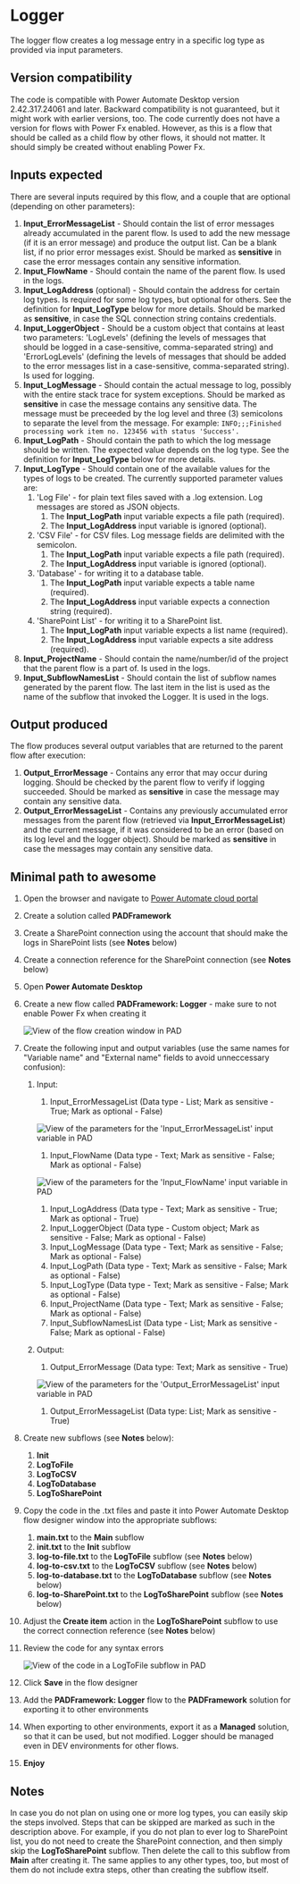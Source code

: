 # Logger

The logger flow creates a log message entry in a specific log type as provided via input parameters.

## Version compatibility

The code is compatible with Power Automate Desktop version 2.42.317.24061 and later. Backward compatibility is not guaranteed, but it might work with earlier versions, too.
The code currently does not have a version for flows with Power Fx enabled. However, as this is a flow that should be called as a child flow by other flows, it should not matter. It should simply be created without enabling Power Fx.

## Inputs expected

There are several inputs required by this flow, and a couple that are optional (depending on other parameters):

1. **Input_ErrorMessageList** - Should contain the list of error messages already accumulated in the parent flow. Is used to add the new message (if it is an error message) and produce the output list. Can be a blank list, if no prior error messages exist. Should be marked as **sensitive** in case the error messages contain any sensitive information.
1. **Input_FlowName** - Should contain the name of the parent flow. Is used in the logs.
1. **Input_LogAddress** (optional) - Should contain the address for certain log types. Is required for some log types, but optional for others. See the definition for **Input_LogType** below for more details. Should be marked as **sensitive**, in case the SQL connection string contains credentials.
1. **Input_LoggerObject** - Should be a custom object that contains at least two parameters: 'LogLevels' (defining the levels of messages that should be logged in a case-sensitive, comma-separated string) and 'ErrorLogLevels' (defining the levels of messages that should be added to the error messages list in a case-sensitive, comma-separated string). Is used for logging.
1. **Input_LogMessage** - Should contain the actual message to log, possibly with the entire stack trace for system exceptions. Should be marked as **sensitive** in case the message contains any sensitive data. The message must be preceeded by the log level and three (3) semicolons to separate the level from the message. For example: `INFO;;;Finished processing work item no. 123456 with status 'Success'.`
1. **Input_LogPath** - Should contain the path to which the log message should be written. The expected value depends on the log type. See the definition for **Input_LogType** below for more details.
1. **Input_LogType** - Should contain one of the available values for the types of logs to be created. The currently supported parameter values are: 
    1. 'Log File' - for plain text files saved with a .log extension. Log messages are stored as JSON objects. 
        1. The **Input_LogPath** input variable expects a file path (required).
        1. The **Input_LogAddress** input variable is ignored (optional).
    1. 'CSV File' - for CSV files. Log message fields are delimited with the semicolon. 
        1. The **Input_LogPath** input variable expects a file path (required).
        1. The **Input_LogAddress** input variable is ignored (optional).
    1. 'Database' - for writing it to a database table. 
        1. The **Input_LogPath** input variable expects a table name (required).
        1. The **Input_LogAddress** input variable expects a connection string (required).
    1. 'SharePoint List' - for writing it to a SharePoint list.  
        1. The **Input_LogPath** input variable expects a list name (required).
        1. The **Input_LogAddress** input variable expects a site address (required).
1. **Input_ProjectName** - Should contain the name/number/id of the project that the parent flow is a part of. Is used in the logs.
1. **Input_SubflowNamesList** - Should contain the list of subflow names generated by the parent flow. The last item in the list is used as the name of the subflow that invoked the Logger. It is used in the logs.

## Output produced

The flow produces several output variables that are returned to the parent flow after execution:

1. **Output_ErrorMessage** - Contains any error that may occur during logging. Should be checked by the parent flow to verify if logging succeeded. Should be marked as **sensitive** in case the message may contain any sensitive data.
1. **Output_ErrorMessageList** - Contains any previously accumulated error messages from the parent flow (retrieved via **Input_ErrorMessageList**) and the current message, if it was considered to be an error (based on its log level and the logger object). Should be marked as **sensitive** in case the messages may contain any sensitive data.

## Minimal path to awesome

1. Open the browser and navigate to [Power Automate cloud portal](https://make.powerautomate.com/)
1. Create a solution called **PADFramework**
1. Create a SharePoint connection using the account that should make the logs in SharePoint lists (see **Notes** below)
1. Create a connection reference for the SharePoint connection (see **Notes** below)
1. Open **Power Automate Desktop**
1. Create a new flow called **PADFramework: Logger** - make sure to not enable Power Fx when creating it

    ![View of the flow creation window in PAD](./assets/creating-the-flow.png)

1. Create the following input and output variables (use the same names for "Variable name" and "External name" fields to avoid unneccessary confusion):
    1. Input:
        1. Input_ErrorMessageList (Data type - List; Mark as sensitive - True; Mark as optional - False)

        ![View of the parameters for the 'Input_ErrorMessageList' input variable in PAD](./assets/input-error-message-list-variable-parameters.png)

        1. Input_FlowName (Data type - Text; Mark as sensitive - False; Mark as optional - False)

        ![View of the parameters for the 'Input_FlowName' input variable in PAD](./assets/input-flow-name-variable-parameters.png)

        1. Input_LogAddress (Data type - Text; Mark as sensitive - True; Mark as optional - True) 
        1. Input_LoggerObject (Data type - Custom object; Mark as sensitive - False; Mark as optional - False)
        1. Input_LogMessage (Data type - Text; Mark as sensitive - False; Mark as optional - False) 
        1. Input_LogPath (Data type - Text; Mark as sensitive - False; Mark as optional - False)
        1. Input_LogType (Data type - Text; Mark as sensitive - False; Mark as optional - False)
        1. Input_ProjectName (Data type - Text; Mark as sensitive - False; Mark as optional - False)
        1. Input_SubflowNamesList (Data type - List; Mark as sensitive - False; Mark as optional - False)
    1. Output:
        1. Output_ErrorMessage (Data type: Text; Mark as sensitive - True)

        ![View of the parameters for the 'Output_ErrorMessageList' input variable in PAD](./assets/output-error-message-list-variable-parameters.png)

        1. Output_ErrorMessageList (Data type: List; Mark as sensitive - True)
1. Create new subflows (see **Notes** below): 
    1. **Init**
    1. **LogToFile** 
    1. **LogToCSV** 
    1. **LogToDatabase**
    1. **LogToSharePoint**
1. Copy the code in the .txt files and paste it into Power Automate Desktop flow designer window into the appropriate subflows:
    1. **main.txt** to the **Main** subflow
    1. **init.txt** to the **Init** subflow
    1. **log-to-file.txt** to the **LogToFile** subflow (see **Notes** below)
    1. **log-to-csv.txt** to the **LogToCSV** subflow (see **Notes** below)
    1. **log-to-database.txt** to the **LogToDatabase** subflow (see **Notes** below)
    1. **log-to-SharePoint.txt** to the **LogToSharePoint** subflow (see **Notes** below)
1. Adjust the **Create item** action in the **LogToSharePoint** subflow to use the correct connection reference (see **Notes** below)
1. Review the code for any syntax errors

    ![View of the code in a LogToFile subflow in PAD](./assets/log-to-file-subflow-example.png)

1. Click **Save** in the flow designer
1. Add the **PADFramework: Logger** flow to the **PADFramework** solution for exporting it to other environments
1. When exporting to other environments, export it as a **Managed** solution, so that it can be used, but not modified. Logger should be managed even in DEV environments for other flows.
1. **Enjoy**

## Notes

In case you do not plan on using one or more log types, you can easily skip the steps involved. Steps that can be skipped are marked as such in the description above.
For example, if you do not plan to ever log to SharePoint list, you do not need to create the SharePoint connection, and then simply skip the **LogToSharePoint** subflow. Then delete the call to this subflow from **Main** after creating it.
The same applies to any other types, too, but most of them do not include extra steps, other than creating the subflow itself.
